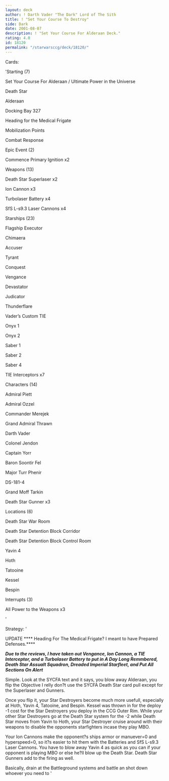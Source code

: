 ```yaml
---
layout: deck
author: ! Darth Vader "The Dark" Lord of The Sith
title: ! "Set Your Course To Destroy"
side: Dark
date: 2001-08-07
description: ! "Set Your Course For Alderaan Deck."
rating: 4.0
id: 18120
permalink: "/starwarsccg/deck/18120/"
---
```

Cards: 

'Starting (7)

Set Your Course For Alderaan / Ultimate Power in the Universe

Death Star

Alderaan

Docking Bay 327

Heading for the Medical Frigate

Mobilization Points

Combat Response


Epic Event (2)

Commence Primary Ignition x2


Weapons (13)

Death Star Superlaser x2

Ion Cannon x3

Turbolaser Battery x4

SfS L-s9.3 Laser Cannons x4


Starships (23)

Flagship Executor

Chimaera

Accuser

Tyrant

Conquest

Vengance

Devastator

Judicator

Thunderflare

Vader’s Custom TIE

Onyx 1

Onyx 2

Saber 1

Saber 2

Saber 4

TIE Interceptors x7


Characters (14)

Admiral Piett

Admiral Ozzel

Commander Merejek

Grand Admiral Thrawn

Darth Vader

Colonel Jendon

Captain Yorr

Baron Soontir Fel

Major Turr Phenir

DS-181-4

Grand Moff Tarkin

Death Star Gunner x3


Locations (6)

Death Star War Room

Death Star Detention Block Corridor

Death Star Detention Block Control Room

Yavin 4

Hoth

Tatooine

Kessel

Bespin


Interrupts (3)

All Power to the Weapons x3

'

Strategy: '

UPDATE **** Heading For The Medical Frigate? I meant to have Prepared Defenses.****


***Due to the reviews, I have taken out Vengance,  Ion Cannon, a TIE Interceptor, and a Turbolaser Battery to put in A Day Long Remmbered, Death Star Assualt Squadron, Dreaded Imperial Starfleet, and Put All Sections On Alert***


Simple. Look at the SYCFA text and it says, you blow away Alderaan, you flip the Objective I relly don?t use the SYCFA Death Star card pull except for the Superlaser and Gunners. 


Once you flip it, your Star Destroyers become much more usefull, especially at Hoth, Yavin 4, Tatooine, and Bespin. Kessel was thrown in for the deploy -1 cost for the Star Destroyers you deploy in the CCG Outer Rim. While your other Star Destroyers go at the Death Star system for the -2 while Death Star moves from Yavin to Hoth, your Star Destroyer cruise around with their weapons to disable the opponents starfighters incase they play MBO. 


Your Ion Cannons make the opponent?s ships armor or manuever=0 and hyperspeed=0, so it?s easier to hit them with the Batteries and SfS L-s9.3 Laser Cannons. You have to blow away Yavin 4 as quick as you can if your opponent is playing MBO or else he?ll blow up the Death Star. Death Star Gunners add to the firing as well.


Basically, drain at the Battleground systems and battle an shot down whoever you need to    '
